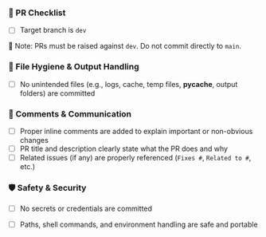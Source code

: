 ### 🧾 PR Checklist

- [ ] Target branch is `dev`

📌 Note: PRs must be raised against `dev`. Do not commit directly to `main`.

### 📁 File Hygiene & Output Handling
- [ ] No unintended files (e.g., logs, cache, temp files, __pycache__, output folders) are committed

### 📝 Comments & Communication
- [ ] Proper inline comments are added to explain important or non-obvious changes
- [ ] PR title and description clearly state what the PR does and why
- [ ] Related issues (if any) are properly referenced (`Fixes #`, `Related to #`, etc.)

### 🛡️ Safety & Security
- [ ] No secrets or credentials are committed
- [ ] Paths, shell commands, and environment handling are safe and portable


